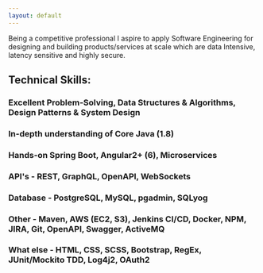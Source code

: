 ```yaml
---
layout: default
---
```


Being a competitive professional I aspire to apply Software Engineering for designing and building products/services at scale which are data Intensive, latency sensitive and highly secure.

## Technical Skills:
### Excellent Problem-Solving, Data Structures & Algorithms, Design Patterns & System Design
### In-depth understanding of Core Java (1.8)
### Hands-on Spring Boot, Angular2+ (6), Microservices
### API's - REST, GraphQL, OpenAPI, WebSockets
### Database - PostgreSQL, MySQL, pgadmin, SQLyog
### Other - Maven, AWS (EC2, S3), Jenkins CI/CD, Docker, NPM, JIRA, Git, OpenAPI, Swagger, ActiveMQ
### What else - HTML, CSS, SCSS, Bootstrap, RegEx, JUnit/Mockito TDD, Log4j2, OAuth2

